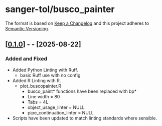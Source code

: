 # sanger-tol/busco_painter

The format is based on [Keep a Changelog](https://keepachangelog.com/en/1.0.0/)
and this project adheres to [Semantic Versioning](https://semver.org/spec/v2.0.0.html).

## [[0.1.0](https://github.com/sanger-tol/busco_painter/releases/tag/0.1.0)] -  - [2025-08-22]

### Added and Fixed
- Added Python Linting with Ruff.
    - basic Ruff use with no config
- Added R Linting with R.
    - plot_buscopainter.R
        - busco_paint* functions have been replaced with bp*
        - Line width = 80
        - Tabs = 4L
        - object_usage_linter = NULL
        - pipe_continuation_linter = NULL
- Scripts have been updated to match linting standards where sensible.
